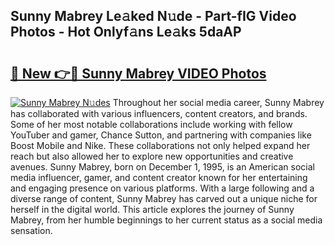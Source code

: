 ## Sunny Mabrey Le𝚊ked N𝚞de - Part-fIG Video Photos - Hot Onlyf𝚊ns Le𝚊ks 5daAP

# <h2><a href="http://ac20045.deff.icu/?id=Sunny+Mabrey">🔗 New 👉🔴 Sunny Mabrey VIDEO Photos</a></h2>

[![Sunny Mabrey N𝚞des](https://i.imgur.com/rIISA9y.gif)](http://ac20045.deff.icu/?id=Sunny+Mabrey)
Throughout her social media career, Sunny Mabrey has collaborated with various influencers, content creators, and brands. Some of her most notable collaborations include working with fellow YouTuber and gamer, Chance Sutton, and partnering with companies like Boost Mobile and Nike. These collaborations not only helped expand her reach but also allowed her to explore new opportunities and creative avenues. Sunny Mabrey, born on December 1, 1995, is an American social media influencer, gamer, and content creator known for her entertaining and engaging presence on various platforms. With a large following and a diverse range of content, Sunny Mabrey has carved out a unique niche for herself in the digital world. This article explores the journey of Sunny Mabrey, from her humble beginnings to her current status as a social media sensation.
